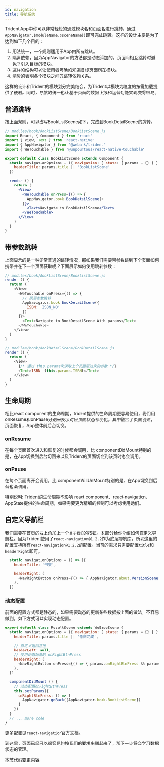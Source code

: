 ```yaml
---
id: navigation
title: 导航系统
---
```


Trident App中你可以非常轻松的通过模块名和页面名进行跳转。通过`AppNavigator.$moduleName.$sceneName()`即可完成跳转。这样的设计主要是为了达到如下几个目的： 

1. 用法统一，一个规则适用于App内所有跳转。
1. 隔离依赖，因为AppNavigator的方法都是动态添加的，页面间相互跳转时避免了引入目标的模块。
1. 这样的结构可以让使用者明确的知道目标页面所在模块。
2. 清晰的表明各个模块之间的跳转依赖关系。

这样的设计和Trident的模块划分完美结合，为Trident以模块为粒度的按需加载提供了便利。同时，导航的统一也让基于页面的数据上报和运营功能实现变得容易。

## 普通跳转
按上面规则，可以改写BookListScene如下，完成到BookDetailScene的跳转。

```jsx
// modules/book/BookListScene/BookListScene.js
import React, { Component } from 'react'
import { View, Text } from 'react-native'
import { AppNavigator } from '@webank/trident'
import { WeTouchable } from '@unpourtous/react-native-touchable'

export default class BookListScene extends Component {
  static navigationOptions = ({ navigation: { state: { params = {} } } }) => ({
    headerTitle: params.title || 'BookListScene'
  })

  render () {
    return (
      <View>
        <WeTouchable onPress={() => {
          AppNavigator.book.BookDetailScene()
        }}>
          <Text>Navigate to BookDetailScene</Text>
        </WeTouchable>
      </View>
    )
  }
}
```

## 带参数跳转
上面显示的是一种非常普通的跳转情况，那如果我们需要带参数跳到下个页面如何携带并在下一个页面获取呢？下面展示如何使用跳转参数： 

``` js 
// modules/book/BookListScene/BookListScene.js
render () {
  return (
    <View>
      <WeTouchable onPress={() => {
        // 携带参数跳转
        AppNavigator.book.BookDetailScene({
          ISBN: 'ISBN_NO'
        })
      }}>
        <Text>Navigate to BookDetailScene With params</Text>
      </WeTouchable>
    </View>
  )
}
```

``` js
// modules/book/BookDetailScene/BookDetailScene.js
render () {
  return (
    <View>
      {/* 通过 this.params来读取上个页面带过来的参数 */}
      <Text>ISBN: {this.params.ISBN}</Text>
    </View>
  )
}
```


## 生命周期
相比react component的生命周期，trident提供的生命周期更容易使用，我们用onResume和onPause分别来表示对应页面状态都变化。其中融合了页面创建，页面恢复，App整体前后台切换。
### onResume 
在每个页面首次进入和恢复的时候都会调用，比 componentDidMount特别的是，在App切换到后台切回来以及Trident的页面切会到该页时也会调用。

### onPause 
在每个页面离开会调用，比 componentWillUnMount特别的是，在App切换到后台也会调用。

特别说明: Trident的生命周期不影响 react component、react-navigation、AppState提供的生命周期，如果需要更为精细的控制可以考虑使用她们。



## 自定义导航栏
我们需要在首页的右上角加上一个`关于我们`的按钮。本部分给你介绍如何自定义导航栏。因为Trident使用了`react-navigation@1.2.2`作为底层导航库，所以这里的配置支持所有`react-navigation@1.2.2`的配置。当前的需求只需要配置`title`和`headerRight`即可。

```js
  static navigationOptions = () => ({
    headerTitle: '书架',

    headerRight: (
      <NavRightButton onPress={() => { AppNavigator.about.VersionScene() }} title={'关于我们'} />
    ),
  })
```

### 动态配置
前面的配置方式都是静态的，如果需要动态的更新某些数据按上面的做法，不容易做到，如下方式可以实现动态配置。
```js
export default class ResultScene extends WeBaseScene {
  static navigationOptions = ({ navigation: { state: { params = {} } } }) => ({
    headerTitle: params.title || '借阅完成',

    // 自定义返回按钮
    headerLeft: null,
    // 使用动态配置的 onRightBtnPress
    headerRight: (
      <NavRightButton onPress={() => { params.onRightBtnPress && params.onRightBtnPress() }} title={'完成'} />
    ),
  })

  componentDidMount () {
    // 动态配置onRightBtnPress
    this.setParams({
      onRightBtnPress: () => {
        AppNavigator.goBack([AppNavigator.book.BookListScene])
      }
    })
  }
  // ... more code
}

```

更多配置见`react-navigation`官方文档。

到这里，页面已经可以很容易的按我们的要求串联起来了，那下一步将会学习数据状态的管理。

[本节代码变更内容](http://git.weoa.com/app/trident-demo/compare/f-add-modules-scenes...f-custom-navbar)